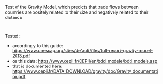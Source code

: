 
Test of the Gravity Model, which predicts that trade flows between countries are positely related to their size and negatively related to their distance

<br>

Tested:
- accordingly to this guide: https://www.unescap.org/sites/default/files/full-report-gravity-model-2013.pdf
- on this data: https://www.cepii.fr/CEPII/en/bdd_modele/bdd_modele.asp
- that is documented here: https://www.cepii.fr/DATA_DOWNLOAD/gravity/doc/Gravity_documentation.pdf
